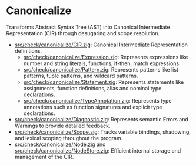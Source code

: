 # Canonicalize

Transforms Abstract Syntax Tree (AST) into Canonical Intermediate Representation (CIR) through desugaring and scope resolution.

- [src/check/canonicalize/CIR.zig](./CIR.zig): Canonical Intermediate Representation definitions.
  - [src/check/canonicalize/Expression.zig](./Expression.zig): Represents expressions like number and string literals, functions, if-then, match expressions.
  - [src/check/canonicalize/Pattern.zig](./Pattern.zig): Represents patterns like list patterns, tuple patterns, and wildcard patterns.
  - [src/check/canonicalize/Statement.zig](./Statement.zig): Represents statements like assignments, function definitions, alias and nominal type declarations.
  - [src/check/canonicalize/TypeAnnotation.zig](./TypeAnnotation.zig): Represents type annotations such as function signatures and explicit type declarations.
- [src/check/canonicalize/Diagnostic.zig](./Diagnostic.zig): Represents semantic Errors and Warnings to provide detailed feedback.
- [src/check/canonicalize/Scope.zig](./Scope.zig): Tracks variable bindings, shadowing, and lexical scoping throughout the program.
- [src/check/canonicalize/Node.zig](./Node.zig) and [src/check/canonicalize/NodeStore.zig](./NodeStore.zig): Efficient internal storage and management of the CIR.